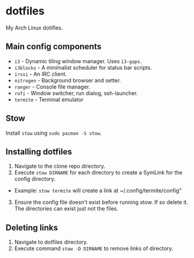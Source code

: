 # dotfiles
My Arch Linux dotifles.

## Main config components
- `i3` - Dynamic tiling window manager. Uses `i3-gaps`.
- `i3blocks` - A minimalist scheduler for status bar scripts.
- `irssi` - An IRC client.
- `nitrogen` - Background browser and setter.
- `ranger` - Console file manager.
- `rofi` - Window switcher, run dialog, ssh-launcher.
- `termite` - Terminal emulator


## Stow
Install `stow` using `sudo pacman -S stow`.

## Installing dotfiles
1. Navigate to the clone repo directory.
2. Execute `stow DIRNAME` for each directory to create a SymLink for the config directory.
  - Example: `stow termite` will create a link at ~/.config/termite/config"
3. Ensure the config file doesn't exist before running stow. If so delete it. The directories can exist just not the files.

## Deleting links
1. Navigate to dotfiles directory.
2. Execute command `stow -D DIRNAME` to remove links of directory.

